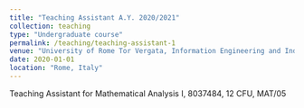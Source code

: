 ```yaml
---
title: "Teaching Assistant A.Y. 2020/2021"
collection: teaching
type: "Undergraduate course"
permalink: /teaching/teaching-assistant-1
venue: "University of Rome Tor Vergata, Information Engineering and Industrial Engineering Departments"
date: 2020-01-01
location: "Rome, Italy"
---
```


Teaching Assistant for Mathematical Analysis I, 8037484, 12 CFU, MAT/05
